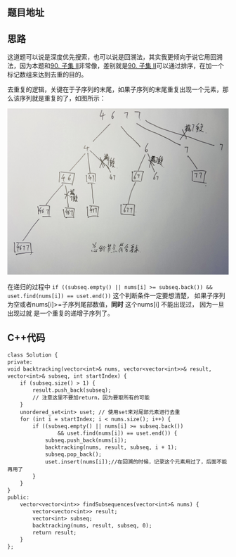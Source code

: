 ## 题目地址 

## 思路 

这道题可以说是深度优先搜索，也可以说是回溯法，其实我更倾向于说它用回溯法，因为本题和[90. 子集 II](https://leetcode-cn.com/problems/subsets-ii/)非常像，差别就是[90. 子集 II](https://leetcode-cn.com/problems/subsets-ii/)可以通过排序，在加一个标记数组来达到去重的目的。

去重复的逻辑，关键在于子序列的末尾，如果子序列的末尾重复出现一个元素，那么该序列就是重复的了，如图所示：

<img src='../pics/491. 递增子序列1.jpg' width=600> </img></div>

在递归的过程中 `if ((subseq.empty() || nums[i] >= subseq.back()) && uset.find(nums[i]) == uset.end())` 这个判断条件一定要想清楚， 如果子序列为空或者nums[i]>=子序列尾部数值，**同时** 这个nums[i] 不能出现过， 因为一旦出现过就 是一个重复的递增子序列了。

## C++代码

```
class Solution {
private:
void backtracking(vector<int>& nums, vector<vector<int>>& result, vector<int>& subseq, int startIndex) {
    if (subseq.size() > 1) {
        result.push_back(subseq);
        // 注意这里不要加return，因为要取所有的可能
    }
    unordered_set<int> uset; // 使用set来对尾部元素进行去重
    for (int i = startIndex; i < nums.size(); i++) {
        if ((subseq.empty() || nums[i] >= subseq.back())
                && uset.find(nums[i]) == uset.end()) {
            subseq.push_back(nums[i]);
            backtracking(nums, result, subseq, i + 1);
            subseq.pop_back();
            uset.insert(nums[i]);//在回溯的时候，记录这个元素用过了，后面不能再用了
        }
    }
}
public:
    vector<vector<int>> findSubsequences(vector<int>& nums) {
        vector<vector<int>> result;
        vector<int> subseq;
        backtracking(nums, result, subseq, 0);
        return result;
    }
};
```
